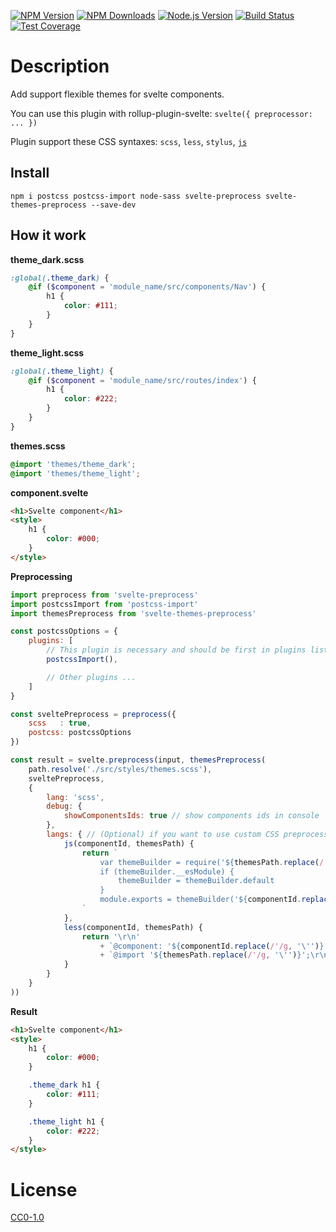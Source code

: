 <!-- Markdown Docs: -->
<!-- https://guides.github.com/features/mastering-markdown/#GitHub-flavored-markdown -->
<!-- https://daringfireball.net/projects/markdown/basics -->
<!-- https://daringfireball.net/projects/markdown/syntax -->

[![NPM Version][npm-image]][npm-url]
[![NPM Downloads][downloads-image]][downloads-url]
[![Node.js Version][node-version-image]][node-version-url]
[![Build Status][travis-image]][travis-url]
[![Test Coverage][coveralls-image]][coveralls-url]

# Description

Add support flexible themes for svelte components.

You can use this plugin with rollup-plugin-svelte: ```svelte({ preprocessor: ... })```

Plugin support these CSS syntaxes: ```scss```, ```less```, ```stylus```, [```js```](https://npmjs.org/package/postcss-js-syntax)

## Install

```
npm i postcss postcss-import node-sass svelte-preprocess svelte-themes-preprocess --save-dev
```

## How it work

**theme_dark.scss**
```scss
:global(.theme_dark) {
    @if ($component = 'module_name/src/components/Nav') {
        h1 {
            color: #111;
        }
    }
}
```

**theme_light.scss**
```scss
:global(.theme_light) {
    @if ($component = 'module_name/src/routes/index') {
        h1 {
            color: #222;
        }
    }
}
```

**themes.scss**
```scss
@import 'themes/theme_dark';
@import 'themes/theme_light';
```

**component.svelte**
```html
<h1>Svelte component</h1>
<style>
    h1 {
        color: #000;
    }
</style>
```

**Preprocessing**
```js
import preprocess from 'svelte-preprocess'
import postcssImport from 'postcss-import'
import themesPreprocess from 'svelte-themes-preprocess'

const postcssOptions = {
    plugins: [
        // This plugin is necessary and should be first in plugins list:
        postcssImport(),

        // Other plugins ...
    ]
}

const sveltePreprocess = preprocess({
    scss   : true,
    postcss: postcssOptions
})

const result = svelte.preprocess(input, themesPreprocess(
    path.resolve('./src/styles/themes.scss'),
    sveltePreprocess,
    {
        lang: 'scss',
        debug: {
            showComponentsIds: true // show components ids in console
        },
        langs: { // (Optional) if you want to use custom CSS preprocessor
            js(componentId, themesPath) {
                return `
                    var themeBuilder = require('${themesPath.replace(/'/g, '\'')}')
                    if (themeBuilder.__esModule) {
                        themeBuilder = themeBuilder.default
                    }
                    module.exports = themeBuilder('${componentId.replace(/'/g, '\'')}')
                `
            },
            less(componentId, themesPath) {
                return '\r\n'
                    + `@component: '${componentId.replace(/'/g, '\'')}';\r\n`
                    + `@import '${themesPath.replace(/'/g, '\'')}';\r\n`
            }
        }
    }
))
```
**Result**
```html
<h1>Svelte component</h1>
<style>
    h1 {
        color: #000;
    }

    .theme_dark h1 {
        color: #111;
    }

    .theme_light h1 {
        color: #222;
    }
</style>
```

# License

[CC0-1.0](LICENSE)

[npm-image]: https://img.shields.io/npm/v/svelte-themes-preprocess.svg
[npm-url]: https://npmjs.org/package/svelte-themes-preprocess
[node-version-image]: https://img.shields.io/node/v/svelte-themes-preprocess.svg
[node-version-url]: https://nodejs.org/en/download/
[travis-image]: https://travis-ci.org/NikolayMakhonin/svelte-themes-preprocess.svg
[travis-url]: https://travis-ci.org/NikolayMakhonin/svelte-themes-preprocess
[coveralls-image]: https://coveralls.io/repos/github/NikolayMakhonin/svelte-themes-preprocess/badge.svg
[coveralls-url]: https://coveralls.io/github/NikolayMakhonin/svelte-themes-preprocess
[downloads-image]: https://img.shields.io/npm/dm/svelte-themes-preprocess.svg
[downloads-url]: https://npmjs.org/package/svelte-themes-preprocess
[npm-url]: https://npmjs.org/package/svelte-themes-preprocess

